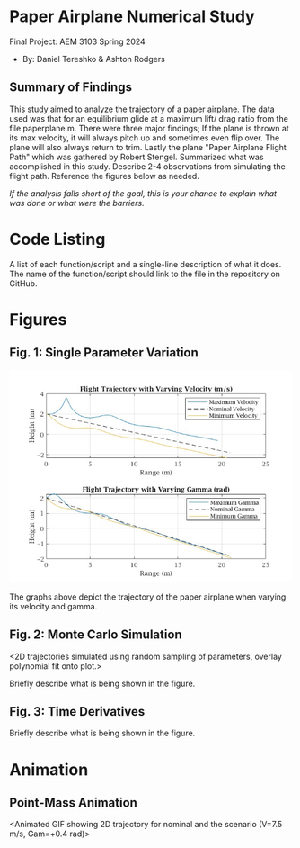  # Paper Airplane Numerical Study
  Final Project: AEM 3103 Spring 2024

  - By: Daniel Tereshko & Ashton Rodgers

  ## Summary of Findings
  <Show the variations studied in a table>

  This study aimed to analyze the trajectory of a paper airplane. The data used was that for an equilibrium glide at a maximum lift/ drag ratio from the file paperplane.m. There were three major findings; If the plane is thrown at its max velocity, it will always pitch up and sometimes even flip over. The plane will also always return to trim. Lastly the plane   "Paper Airplane Flight Path" which was gathered by Robert Stengel. Summarized what was accomplished in this study.  Describe 2-4 observations from simulating the flight path.
  Reference the figures below as needed.

  *If the analysis falls short of the goal, this is your chance to explain what was done or what were the barriers.*
 
  # Code Listing
  A list of each function/script and a single-line description of what it does.  The name of the function/script should link to the file in the repository on GitHub.

  # Figures

  ## Fig. 1: Single Parameter Variation
  ![Figure 1](/figures/figure1.jpg)

  The graphs above depict the trajectory of the paper airplane when varying its velocity and gamma.
  

  ## Fig. 2: Monte Carlo Simulation
  <2D trajectories simulated using random sampling of parameters, overlay polynomial fit onto plot.>

  Briefly describe what is being shown in the figure.

 ## Fig. 3: Time Derivatives
 <Time-derivative of height and range for the fitted trajectory>

  Briefly describe what is being shown in the figure.

  # Animation
  ## Point-Mass Animation
  <Animated GIF showing 2D trajectory for nominal and the scenario (V=7.5 m/s, Gam=+0.4 rad)>
